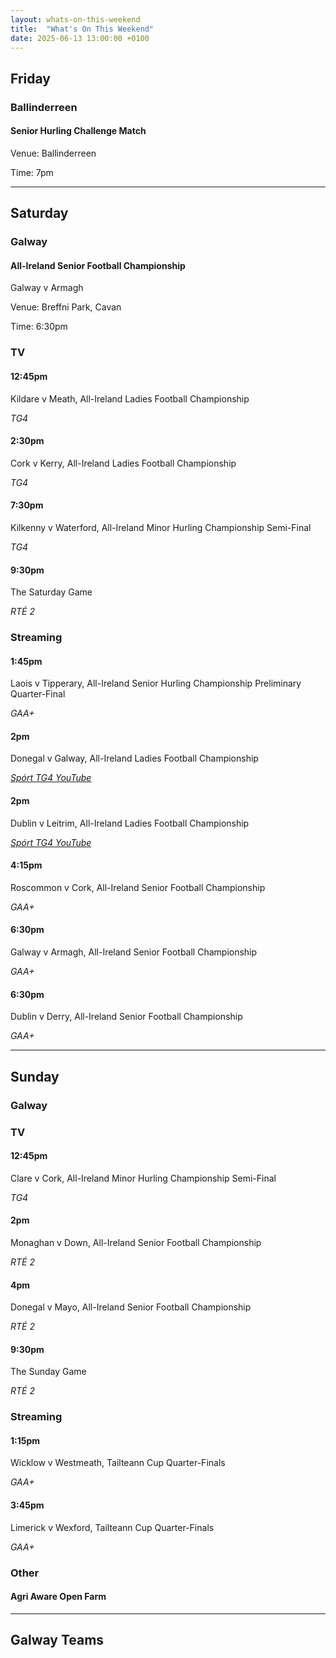 ```yaml
---
layout: whats-on-this-weekend
title:  "What's On This Weekend"
date: 2025-06-13 13:00:00 +0100
---
```


## Friday

### Ballinderreen

#### Senior Hurling Challenge Match

Venue: Ballinderreen

Time: 7pm

---

## Saturday

### Galway

#### All-Ireland Senior Football Championship

Galway v Armagh

Venue: Breffni Park, Cavan

Time: 6:30pm

### TV

#### 12:45pm

Kildare v Meath, All-Ireland Ladies Football Championship

*TG4*

#### 2:30pm

Cork v Kerry, All-Ireland Ladies Football Championship

*TG4*

#### 7:30pm

Kilkenny v Waterford, All-Ireland Minor Hurling Championship Semi-Final

*TG4*

#### 9:30pm

The Saturday Game

*RTÉ 2*

### Streaming

#### 1:45pm

Laois v Tipperary, All-Ireland Senior Hurling Championship Preliminary Quarter-Final

*GAA+*

#### 2pm

Donegal v Galway, All-Ireland Ladies Football Championship

*[Spórt TG4 YouTube](https://www.youtube.com/watch?v=9zaLRMk9tKU)*

#### 2pm

Dublin v Leitrim, All-Ireland Ladies Football Championship

*[Spórt TG4 YouTube](https://www.youtube.com/watch?v=6GQSnLgfM9E)*

#### 4:15pm

Roscommon v Cork, All-Ireland Senior Football Championship

*GAA+*

#### 6:30pm

Galway v Armagh, All-Ireland Senior Football Championship

*GAA+*

#### 6:30pm

Dublin v Derry, All-Ireland Senior Football Championship

*GAA+*

---

## Sunday

### Galway

### TV

#### 12:45pm

Clare v Cork, All-Ireland Minor Hurling Championship Semi-Final

*TG4*

#### 2pm

Monaghan v Down, All-Ireland Senior Football Championship

*RTÉ 2*

#### 4pm

Donegal v Mayo, All-Ireland Senior Football Championship

*RTÉ 2*

#### 9:30pm

The Sunday Game

*RTÉ 2*

### Streaming

#### 1:15pm

Wicklow v Westmeath, Tailteann Cup Quarter-Finals

*GAA+*

#### 3:45pm

Limerick v Wexford, Tailteann Cup Quarter-Finals

*GAA+*

### Other

#### Agri Aware Open Farm




---

## Galway Teams